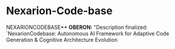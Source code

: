 # Nexarion-Code-base
NEXARIONCODEBASE**   **OBERON:** "Description finalized: `NexarionCodebase: Autonomous AI Framework for Adaptive Code Generation &amp; Cognitive Architecture Evolution

